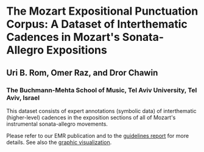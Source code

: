 # The Mozart Expositional Punctuation Corpus: A Dataset of Interthematic Cadences in Mozart's Sonata-Allegro Expositions

## Uri B. Rom, Omer Raz, and Dror Chawin

### The Buchmann-Mehta School of Music, Tel Aviv University, Tel Aviv, Israel

This dataset consists of expert annotations (symbolic data) of interthematic (higher-level) cadences in the exposition sections of all of Mozart's instrumental sonata-allegro movements. 

Please refer to our EMR publication and to the [guidelines report](https://htmlpreview.github.io/?https://github.com/corpusTAU/The-Mozart-Expositional-Punctuation-Corpus/blob/add-license-1/guidelines.html) for more details. See also the [graphic visualization](https://htmlpreview.github.io/?https://github.com/corpusTAU/The-Mozart-Expositional-Punctuation-Corpus/blob/add-license-1/visualization.html).
